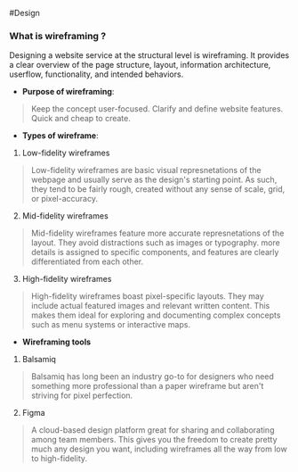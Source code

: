 #Design

### **What is wireframing ?**

Designing a website service at the structural level is wireframing. It provides a clear overview of the page structure, layout, information architecture, userflow, functionality, and intended behaviors.

- **Purpose of wireframing**:
> Keep the concept user-focused.
> Clarify and define website features.
> Quick and cheap to create.

- **Types of wireframe**:

1. Low-fidelity wireframes
> Low-fidelity wireframes are basic visual represnetations of the webpage and usually serve as the design's starting point. As such, they tend to be fairly rough, created without any sense of scale, grid, or pixel-accuracy.

2. Mid-fidelity wireframes
> Mid-fidelity wireframes feature more accurate represnetations of the layout. They avoid distractions such as images or typography. more details is assigned to specific components, and features are clearly differentiated from each other.

3. High-fidelity wireframes
> High-fidelity wireframes boast pixel-specific layouts. They may include actual featured images and relevant written content. This makes them ideal for exploring and documenting complex concepts such as menu systems or interactive maps.

- **Wireframing tools**

1. Balsamiq
> Balsamiq has long been an industry go-to for designers who need something more professional than a paper wireframe but aren't striving for pixel perfection.

2. Figma
> A cloud-based design platform great for sharing and collaborating among team members. This gives you the freedom to create pretty much any design you want, including wireframes all the way from low to high-fidelity.